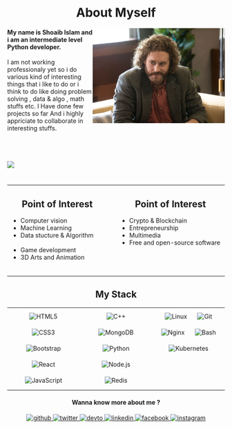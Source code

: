 <h1 align="center"> About Myself </h1>

 
<img align="right" src="https://github.com/TheGreatestShoaib/TheGreatestShoaib/blob/main/1498493006-fl-05-siliconvalley-s04.jpg" alt="mypicture"  height="220px" style="margin-bottom: 5px;"/>

#### My name is Shoaib Islam and i am an intermediate level Python developer. 
I am not working professionaly yet so i do various kind of interesting things that i like to do or i think to do like doing 
problem solving , data & algo , math stuffs etc.
I Have done few projects so far And i highly appriciate to collaborate in interesting stuffs.

<br>
<br>
<br>
<img align="center" src="https://count.getloli.com/get/@DroidHacker0?theme=moebooru">

<div>
 </div>
<h1 align="center"> </h1>
  
 

<table align="center" border=0 ><tr><td valign="top" width="50%">

  <h2 align="left"> &emsp; Point of Interest &emsp; </h1>
<div align="left">  


<ul>

<li> Computer vision  &emsp; </li>
<li> Machine Learning</li>
<li> Data stucture & Algorithm &emsp;&emsp;&emsp;</li>
<li> Game development </li>
<li> 3D Arts and Animation </li>
</ul>
<br/>  
</div>

</td><td valign="top" width="50%">
<h2 align="center"> Point of Interest </h1>

<div align="left">  


<ul>
<li> Crypto & Blockchain </li>
<li> Entrepreneurship </li>
<li> Multimedia </li>
<li> Free and open-source software &emsp;&emsp;&emsp; </li>
</ul>
<br/>  
  
</div>

</td></tr></table>  



<h2 align="center"> My Stack  </h1>

<table align="center" border=0 ><tr><td valign="top" width="33%">

<div align="center">  
<img style="margin: 10px" src="https://profilinator.rishav.dev/skills-assets/html5-original-wordmark.svg" alt="HTML5" height="35" />  
<img style="margin: 10px" src="https://profilinator.rishav.dev/skills-assets/css3-original-wordmark.svg" alt="CSS3" height="35" />  
<img style="margin: 10px" src="https://profilinator.rishav.dev/skills-assets/bootstrap-plain.svg" alt="Bootstrap" height="35" />  
<img style="margin: 10px" src="https://profilinator.rishav.dev/skills-assets/react-original-wordmark.svg" alt="React" height="35" />  
<img style="margin: 10px" src="https://profilinator.rishav.dev/skills-assets/javascript-original.svg" alt="JavaScript" height="35" />  
</div>

</td><td valign="top" width="33%">

<div align="center">  
<img style="margin: 10px" src="https://profilinator.rishav.dev/skills-assets/cplusplus-original.svg" alt="C++" height="35" />  
<img style="margin: 10px" src="https://profilinator.rishav.dev/skills-assets/mongodb-original-wordmark.svg" alt="MongoDB" height="35" />  

<img style="margin: 10px" src="https://profilinator.rishav.dev/skills-assets/python-original.svg" alt="Python" height="35" />  
<img style="margin: 10px" src="https://profilinator.rishav.dev/skills-assets/nodejs-original-wordmark.svg" alt="Node.js" height="35" />  
<img style="margin: 10px" src="https://profilinator.rishav.dev/skills-assets/redis-original-wordmark.svg" alt="Redis" height="35" />  
</div>

</td><td valign="top" width="33%">


<div align="center">  
<img style="margin: 10px" src="https://profilinator.rishav.dev/skills-assets/linux-original.svg" alt="Linux" height="35" />  
<img style="margin: 10px" src="https://profilinator.rishav.dev/skills-assets/git-scm-icon.svg" alt="Git" height="35" />  
<img style="margin: 10px" src="https://profilinator.rishav.dev/skills-assets/nginx-original.svg" alt="Nginx" height="35" />  
<img style="margin: 10px" src="https://profilinator.rishav.dev/skills-assets/gnu_bash-icon.svg" alt="Bash" height="35" />  
<img style="margin: 10px" src="https://profilinator.rishav.dev/skills-assets/kubernetes-icon.svg" alt="Kubernetes" height="35" />  
</div>

</td></tr></table>  


<h4 align="center"> Wanna know more about me ? </h1> 

<div align="center">
<a href="https://github.com/rishavanand" target="_blank">
<img src=https://img.shields.io/badge/github-%2324292e.svg?&style=for-the-badge&logo=github&logoColor=white alt=github style="margin-bottom: 5px;" />
</a>
<a href="https://twitter.com/iamrishavanand" target="_blank">
<img src=https://img.shields.io/badge/twitter-%2300acee.svg?&style=for-the-badge&logo=twitter&logoColor=white alt=twitter style="margin-bottom: 5px;" />
</a>
<a href="https://dev.to/rishavanand" target="_blank">
<img src=https://img.shields.io/badge/dev.to-%2308090A.svg?&style=for-the-badge&logo=dev.to&logoColor=white alt=devto style="margin-bottom: 5px;" />
</a>
<a href="https://linkedin.com/in/rishavanand" target="_blank">
<img src=https://img.shields.io/badge/linkedin-%231E77B5.svg?&style=for-the-badge&logo=linkedin&logoColor=white alt=linkedin style="margin-bottom: 5px;" />
</a>
<a href="https://www.facebook.com/iamrishavanand" target="_blank">
<img src=https://img.shields.io/badge/facebook-%232E87FB.svg?&style=for-the-badge&logo=facebook&logoColor=white alt=facebook style="margin-bottom: 5px;" />
</a>
<a href="https://instagram.com/iamrishavanand" target="_blank">
<img src=https://img.shields.io/badge/instagram-%23000000.svg?&style=for-the-badge&logo=instagram&logoColor=white alt=instagram style="margin-bottom: 5px;" />
</a>  
</div>  
  


